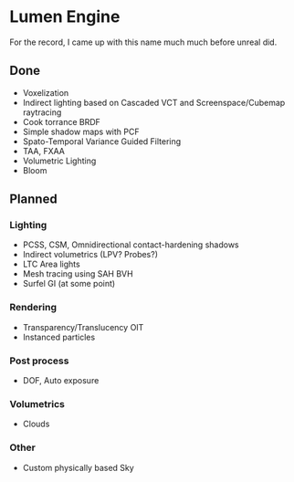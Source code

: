 # Lumen Engine

For the record, I came up with this name much much before unreal did. 

## Done

- Voxelization
- Indirect lighting based on Cascaded VCT and Screenspace/Cubemap raytracing
- Cook torrance BRDF
- Simple shadow maps with PCF
- Spato-Temporal Variance Guided Filtering
- TAA, FXAA 
- Volumetric Lighting
- Bloom

## Planned 

### Lighting 

- PCSS, CSM, Omnidirectional contact-hardening shadows
- Indirect volumetrics (LPV? Probes?)
- LTC Area lights 
- Mesh tracing using SAH BVH
- Surfel GI (at some point)

### Rendering
- Transparency/Translucency OIT
- Instanced particles 

### Post process
- DOF, Auto exposure

### Volumetrics 
- Clouds

### Other 
- Custom physically based Sky
